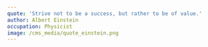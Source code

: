 ```yaml
---
quote: 'Strive not to be a success, but rather to be of value.'
author: Albert Einstein
occupation: Physicist
image: /cms_media/quote_einstein.png
---
```

